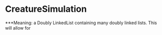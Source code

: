 # CreatureSimulation
***Meaning: a Doubly LinkedList containing many doubly linked lists. This will allow for 